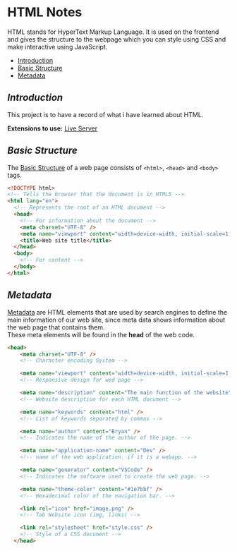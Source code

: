 # HTML Notes

HTML stands for HyperText Markup Language. It is used on the frontend and gives the structure to the webpage which you can style using CSS and make interactive using JavaScript.

- [Introduction](#introduction)
- [Basic Structure](#basic-structure)
- [Metadata](#metadata)

## _Introduction_

This project is to have a record of what i have learned about HTML.

**Extensions to use:** [Live Server](https://marketplace.visualstudio.com/items?itemName=ritwickdey.LiveServer)

## _Basic Structure_

The [Basic Structure](/code/basic-structure.html) of a web page consists of `<html>`, `<head>` and `<body>` tags.

```HTML
<!DOCTYPE html>
<!-- Tells the browser that the document is in HTML5 -->
<html lang="en">
  <!-- Represents the root of an HTML document -->
  <head>
    <!-- For information about the document -->
    <meta charset="UTF-8" />
    <meta name="viewport" content="width=device-width, initial-scale=1.0" />
    <title>Web site title</title>
  </head>
  <body>
    <!-- For content -->
  </body>
</html>
```

## _Metadata_

[Metadata](/code/metadata.html) are HTML elements that are used by search engines to define the main information of our web site, since meta data shows information about the web page that contains them.
<br />
These meta elements will be found in the **head** of the web code.

```HTML
<head>
    <meta charset="UTF-8" />
    <!-- Character encoding System -->

    <meta name="viewport" content="width=device-width, initial-scale=1.0" />
    <!-- Responsive design for wed page -->

    <meta name="description" content="The main function of the website" />
    <!-- Website description for each HTML document -->

    <meta name="keywords" content="html" />
    <!-- List of keywords separated by commas -->

    <meta name="author" content="Bryan" />
    <!-- Indicates the name of the author of the page. -->

    <meta name="application-name" content="Dev" />
    <!-- name of the web application. if it is a webapp. -->

    <meta name="generator" content="VSCode" />
    <!-- Indicates the software used to create the web page. -->

    <meta name="theme-color" content="#1e7bbf" />
    <!-- Hexadecimal color of the navigation bar. -->

    <link rel="icon" href="image.png" />
    <!-- Tab Website icon (img, links) -->

    <link rel="stylesheet" href="style.css" />
    <!-- Style of a CSS document -->
  </head>
```
